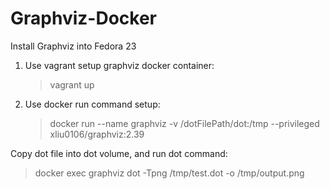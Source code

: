 # Graphviz-Docker

Install Graphviz into Fedora 23

1. Use vagrant setup graphviz docker container:
   > vagrant up
2. Use docker run command setup:
   > docker run --name graphviz -v /dotFilePath/dot:/tmp --privileged xliu0106/graphviz:2.39
   
Copy dot file into dot volume, and run dot command:
   > docker exec graphviz dot -Tpng /tmp/test.dot -o /tmp/output.png
